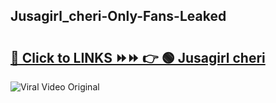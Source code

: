 
 ## Jusagirl_cheri-Only-Fans-Leaked

# <h2><a href="https://clipsfans.com/Jusagirl_cheri&ref=git">🔗 Click to LINKS ⏩⏩ 👉 🟢 Jusagirl cheri </a></h2>

<a href="https://clipsfans.com/Jusagirl_cheri&ref=git" rel="nofollow" data-target="animated-image.originalLink"><img src="https://i.ibb.co.com/xMMVF88/686577567.gif" alt="Viral Video Original" style="max-width: 100%; display: inline-block;" data-target="animated-image.originalImage"></a>
